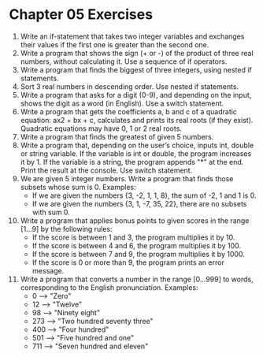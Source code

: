 # Chapter 05 Exercises

1. Write an if-statement that takes two integer variables and exchanges their values if the first one is greater than the second one.
1. Write a program that shows the sign (+ or -) of the product of three real numbers, without calculating it. Use a sequence of if operators.
1. Write a program that finds the biggest of three integers, using nested if statements.
1. Sort 3 real numbers in descending order. Use nested if statements.
1. Write a program that asks for a digit (0-9), and depending on the input, shows the digit as a word (in English). Use a switch statement.
1. Write a program that gets the coefficients a, b and c of a quadratic equation: ax2 + bx + c, calculates and prints its real roots (if they exist). Quadratic equations may have 0, 1 or 2 real roots.
1. Write a program that finds the greatest of given 5 numbers.
1. Write a program that, depending on the user’s choice, inputs int, double or string variable. If the variable is int or double, the program increases it by 1. If the variable is a string, the program appends "*" at the end. Print the result at the console. Use switch statement.
1. We are given 5 integer numbers. Write a program that finds those subsets whose sum is 0. Examples:
    - If we are given the numbers {3, -2, 1, 1, 8}, the sum of -2, 1 and 1 is 0.
    - If we are given the numbers {3, 1, -7, 35, 22}, there are no subsets with sum 0.
1. Write a program that applies bonus points to given scores in the range [1...9] by the following rules:
    - If the score is between 1 and 3, the program multiplies it by 10.
    - If the score is between 4 and 6, the program multiplies it by 100.
    - If the score is between 7 and 9, the program multiplies it by 1000.
    - If the score is 0 or more than 9, the program prints an error message.
1. Write a program that converts a number in the range [0...999] to words, corresponding to the English pronunciation. Examples:
    - 0 --> "Zero"
    - 12 --> "Twelve"
    - 98 --> "Ninety eight"
    - 273 --> "Two hundred seventy three"
    - 400 --> "Four hundred"
    - 501 --> "Five hundred and one"
    - 711 --> "Seven hundred and eleven"
